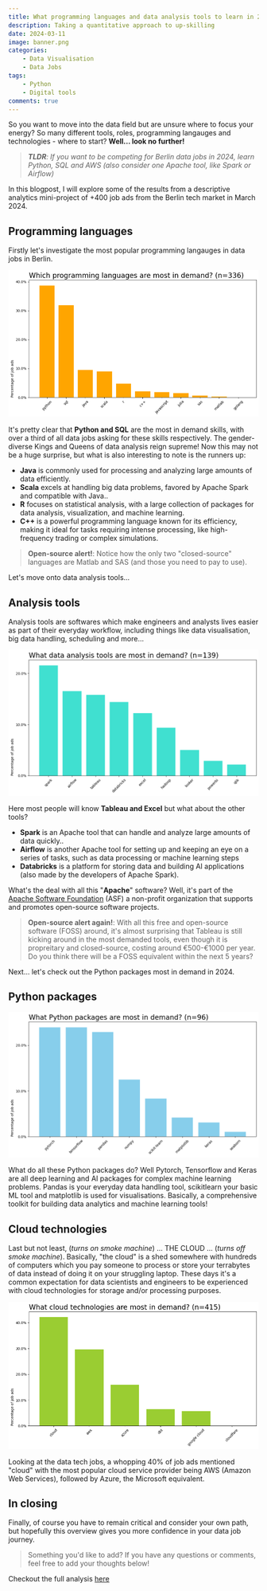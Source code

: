 ```yaml
---
title: What programming languages and data analysis tools to learn in 2024
description: Taking a quantitative approach to up-skilling 
date: 2024-03-11
image: banner.png
categories:
    - Data Visualisation
    - Data Jobs
tags:
    - Python
    - Digital tools
comments: true
---
```


So you want to move into the data field but are unsure where to focus your energy? So many different tools, roles, programming langauges and technologies - where to start? **Well... look no further!** 

> _**TLDR**: If you want to be competing for Berlin data jobs in 2024, learn Python, SQL and AWS  (also consider one Apache tool, like Spark or Airflow)_

In this blogpost, I will explore some of the results from a descriptive analytics mini-project of +400 job ads from the Berlin tech market in March 2024.

## Programming languages

Firstly let's investigate the most popular programming langauges in data jobs in Berlin.

![Fig 1 - Programming languages](proglang.png)

It's pretty clear that **Python and SQL** are the most in demand skills, with over a third of all data jobs asking for these skills respectively. The gender-diverse Kings and Queens of data analysis reign supreme! Now this may not be a huge surprise, but what is also interesting to note is the runners up:

- **Java** is commonly used for processing and analyzing large amounts of data efficiently.
- **Scala**  excels at handling big data problems, favored by Apache Spark and compatible with Java..
- **R** focuses on statistical analysis, with a large collection of packages for data analysis, visualization, and machine learning.
- **C++** is a powerful programming language known for its efficiency, making it ideal for tasks requiring intense processing, like high-frequency trading or complex simulations.

> **Open-source alert!**: Notice how the only two "closed-source" languages are Matlab and SAS (and those you need to pay to use).

Let's move onto data analysis tools...

## Analysis tools

Analysis tools are softwares which make engineers and analysts lives easier as part of their everyday workflow, including things like data visualisation, big data handling, scheduling and more...

![Fig 2 - Data tools](dattools.png)

Here most people will know **Tableau and Excel** but what about the other tools?

- **Spark** is an Apache tool that can handle and analyze large amounts of data quickly..
- **Airflow** is another Apache tool for setting up and keeping an eye on a series of tasks, such as data processing or machine learning steps
- **Databricks** is a platform for storing data and building AI applications (also made by the developers of Apache Spark). 

What's the deal with all this "**Apache**" software? Well, it's part of the [Apache Software Foundation](https://apache.org/) (ASF) a non-profit organization that supports and promotes open-source software projects.

> **Open-source alert again!**: With all this free and open-source software (FOSS) around, it's almost surprising that Tableau is still kicking around in the most demanded tools, even though it is propreitary and closed-source, costing around €500-€1000 per year. Do you think there will be a FOSS equivalent within the next 5 years?

Next... let's check out the Python packages most in demand in 2024.

## Python packages

![Fig 3 - Python packages](pypack.png)

What do all these Python packages do? Well Pytorch, Tensorflow and Keras are all deep learning and AI packages for complex machine learning problems. Pandas is your everyday data handling tool, scikitlearn your basic ML tool and matplotlib is used for visualisations. Basically, a comprehensive toolkit for building data analytics and machine learning tools!

## Cloud technologies

Last but not least, (_turns on smoke machine_) ... THE CLOUD ... (_turns off smoke machine_). Basically, "the cloud" is a shed somewhere with hundreds of computers which you pay someone to process or store your terrabytes of data instead of doing it on your struggling laptop. These days it's a common expectation for data scientists and engineers to be experienced with cloud technologies for storage and/or processing purposes.

![Fig 4 - Cloud technologies](cloudtech.png)

Looking at the data tech jobs, a whopping 40% of job ads mentioned "cloud" with the most popular cloud service provider being AWS (Amazon Web Services), followed by Azure, the Microsoft equivalent.

## In closing

Finally, of course you have to remain critical and consider your own path, but hopefully this overview gives you more confidence in your data job journey.

> Something you'd like to add? If you have any questions or comments, feel free to add your thoughts below!

Checkout the full analysis [here](https://www.kaggle.com/code/wilomentena/summary-statistics-of-data-job-market-berlin)